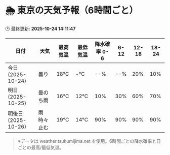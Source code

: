 # 🌦️ 東京の天気予報（6時間ごと）

🕒 最終更新: **2025-10-24 14:11:47**

| 日付 | 天気 | 最高気温 | 最低気温 | 降水確率 0-6 | 6-12 | 12-18 | 18-24 |
|------|------|----------|----------|------------|------|------|------|
| 今日 (2025-10-24) | 曇り | 18℃ | -℃ | --% | --% | 20% | 10% |
| 明日 (2025-10-25) | 曇のち雨 | 16℃ | 12℃ | 10% | 30% | 60% | 70% |
| 明後日 (2025-10-26) | 雨時々止む | 19℃ | 14℃ | 90% | 90% | 90% | 90% |

> ※データは weather.tsukumijima.net を使用。6時間ごとの降水確率と日ごとの最高/最低気温。